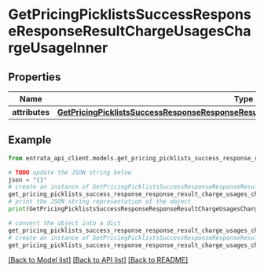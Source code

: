# GetPricingPicklistsSuccessResponseResponseResultChargeUsagesChargeUsageInner


## Properties

Name | Type | Description | Notes
------------ | ------------- | ------------- | -------------
**attributes** | [**GetPricingPicklistsSuccessResponseResponseResultChargeUsagesChargeUsageInnerAttributes**](GetPricingPicklistsSuccessResponseResponseResultChargeUsagesChargeUsageInnerAttributes.md) |  | 

## Example

```python
from entrata_api_client.models.get_pricing_picklists_success_response_response_result_charge_usages_charge_usage_inner import GetPricingPicklistsSuccessResponseResponseResultChargeUsagesChargeUsageInner

# TODO update the JSON string below
json = "{}"
# create an instance of GetPricingPicklistsSuccessResponseResponseResultChargeUsagesChargeUsageInner from a JSON string
get_pricing_picklists_success_response_response_result_charge_usages_charge_usage_inner_instance = GetPricingPicklistsSuccessResponseResponseResultChargeUsagesChargeUsageInner.from_json(json)
# print the JSON string representation of the object
print(GetPricingPicklistsSuccessResponseResponseResultChargeUsagesChargeUsageInner.to_json())

# convert the object into a dict
get_pricing_picklists_success_response_response_result_charge_usages_charge_usage_inner_dict = get_pricing_picklists_success_response_response_result_charge_usages_charge_usage_inner_instance.to_dict()
# create an instance of GetPricingPicklistsSuccessResponseResponseResultChargeUsagesChargeUsageInner from a dict
get_pricing_picklists_success_response_response_result_charge_usages_charge_usage_inner_from_dict = GetPricingPicklistsSuccessResponseResponseResultChargeUsagesChargeUsageInner.from_dict(get_pricing_picklists_success_response_response_result_charge_usages_charge_usage_inner_dict)
```
[[Back to Model list]](../README.md#documentation-for-models) [[Back to API list]](../README.md#documentation-for-api-endpoints) [[Back to README]](../README.md)


